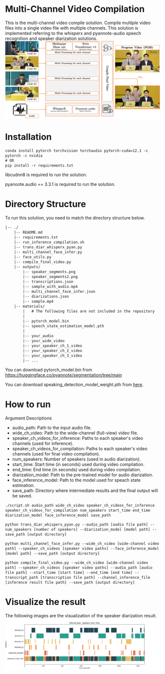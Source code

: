 # Multi-Channel Video Compilation

This is the multi-channel video compile solution.
Compile multiple video files into a single video file with multiple channels.
This solution is implemented referring to the whisperx and pyannote-audio speech recognition and speaker diarization solutions.
![Image description](figs/overall_fig.png)

# Installation
```
conda install pytorch torchvision torchaudio pytorch-cuda=12.1 -c pytorch -c nvidia
# OR
pip install -r requirements.txt
```

libcudnn8 is required to run the solution. 

pyanoote.audio == 3.3.1 is required to run the solution.

# Directory Structure
To run this solution, you need to match the directory structure below.
```
|-- ./
    |-- README.md
    |-- requirements.txt
    |-- run_inference_compilation.sh
    |-- trans_diar_whisperx_pyan.py
    |-- multi_channel_face_infer.py
    |-- face_utils.py
    |-- compile_final_video.py
    |-- outputs/
        |-- speaker_segments.png
        |-- speaker_segments2.png
        |-- transcriptions.json
        |-- sample_with_audio.mp4
        |-- multi_channel_face_infer.json
        |-- diarizations.json
        |-- sample.mp4
    |-- materials/
        |   # The following files are not included in the repository
        |   
        |-- pytorch_model.bin
        |-- speech_state_estimation_model.pth
        |
        |-- your_audio
        |-- your_wide_video
        |-- your_speaker_ch_1_video
        |-- your_speaker_ch_2_video
        |-- your_speaker_ch_3_video
        |-- ...
```
You can download pytorch_model.bin from https://huggingface.co/pyannote/segmentation/tree/main

You can download speaking_detection_model_weight.pth from [here](https://drive.google.com/file/d/1dia_na1ci_B1fDfPX5fpJBbofDUvBF1L/view?usp=drive_link).

# How to run
Argument Descriptions
- audio_path: Path to the input audio file.
- wide_ch_video: Path to the wide-channel (full-view) video file.
- speaker_ch_videos_for_inference: Paths to each speaker's video channels (used for inference).
- speaker_ch_videos_for_compilation: Paths to each speaker's video channels (used for final video compilation).
- num_speakers: Number of speakers (used in audio diarization).
- start_time: Start time (in seconds) used during video compilation.
- end_time: End time (in seconds) used during video compilation.
- diarization_model: Path to the pre-trained model for audio diarization.
- face_inference_model: Path to the model used for speach state estimation.
- save_path: Directory where intermediate results and the final output will be saved.

```
./script.sh audio_path wide_ch_video speaker_ch_videos_for_inference speaker_ch_videos_for_compilation num_speakers start_time end_time diarization_model face_inference_model save_path
```
```
python trans_diar_whisperx_pyan.py --audio_path [audio file path] --num_speakers [number of speakers] --diarization_model [model path] --save_path [output directory]
```
```
python multi_channel_face_infer.py --wide_ch_video [wide-channel video path] --speaker_ch_videos [speaker video paths] --face_inference_model [model path] --save_path [output directory]
```
```
python compile_final_video.py --wide_ch_video [wide-channel video path] --speaker_ch_videos [speaker video paths] --audio_path [audio file path] --start_time [start time] --end_time [end time] --transcript_path [transcription file path] --channel_inference_file [inference result file path] --save_path [output directory]
```

# Visualize the result

The following images are the visualization of the speaker diarization result.
![Image description](./figs/output_plot2.png)
<!-- ![Image description](./figs/speaker_segments2.png) -->

